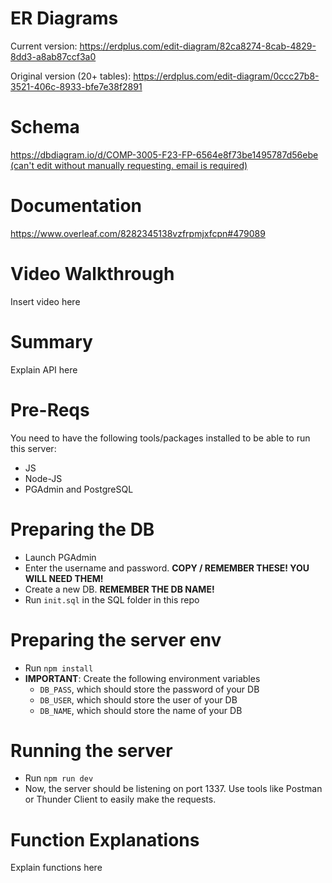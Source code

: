 # ER Diagrams 
Current version: https://erdplus.com/edit-diagram/82ca8274-8cab-4829-8dd3-a8ab87ccf3a0

Original version (20+ tables): https://erdplus.com/edit-diagram/0ccc27b8-3521-406c-8933-bfe7e38f2891 

# Schema
[https://dbdiagram.io/d/COMP-3005-F23-FP-6564e8f73be1495787d56ebe (can't edit without manually requesting. email is required)](https://dbdiagram.io/d/3005-FP-656c0a3956d8064ca0445d3c)

# Documentation
https://www.overleaf.com/8282345138vzfrpmjxfcpn#479089 

# Video Walkthrough
Insert video here

# Summary
Explain API here

# Pre-Reqs
You need to have the following tools/packages installed to be able to run this server:
- JS
- Node-JS
- PGAdmin and PostgreSQL

# Preparing the DB
- Launch PGAdmin
- Enter the username and password. **COPY / REMEMBER THESE! YOU WILL NEED THEM!**
- Create a new DB. **REMEMBER THE DB NAME!**
- Run `init.sql` in the SQL folder in this repo

# Preparing the server env
- Run `npm install`
- **IMPORTANT**: Create the following environment variables
    - `DB_PASS`, which should store the password of your DB
    - `DB_USER`, which should store the user of your DB
    - `DB_NAME`, which should store the name of your DB

# Running the server
- Run `npm run dev`
- Now, the server should be listening on port 1337. Use tools like Postman or Thunder Client to easily make the requests.

# Function Explanations
Explain functions here 
